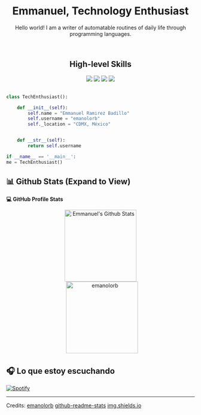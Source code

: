 <h1 align="center">
    <b>Emmanuel, Technology Enthusiast</b>
</h1>

<p align="center">Hello world! I am a writer of automatable routines of daily life through programming languages.</p>
<br>

<h2 align="center">
    High-level Skills
</h2>

<p>
    <div align="center">
        <img
            src="https://img.shields.io/badge/-Python-yellow?style=for-the-badge&logo=python&logoColor=blue&labelColor=282828&style=flat">
        <img
            src="https://img.shields.io/badge/-Django-yellow?style=for-the-badge&logo=python&logoColor=blue&labelColor=28282&style=flat">
        <img
            src="https://img.shields.io/badge/-FastAPI-yellow?style=for-the-badge&logo=python&logoColor=blue&labelColor=28282&style=flat">
        <img
            src="https://img.shields.io/badge/-postgres-blue?style=for-the-badge&logo=postgresql&logoColor=white&labelColor=282828&style=flat">
    </div>
    <br />

</p>

```python
class TechEnthusiast():

    def __init__(self):
        self.name = "Emmanuel Ramirez Badillo"
        self.username = "emanolorb"
        self._location = "CDMX, México"


    def __str__(self):
        return self.username

if __name__ == '__main__':
me = TechEnthusiast()
```


## 📊 Github Stats (Expand to View)


<b>💻 GitHub Profile Stats</b>
<br />
<p align="center">
    <a href="https://github.com/emanolorb/github-readme-stats"><img alt="Emmanuel's Github Stats"
            src="https://github-readme-stats.vercel.app/api?username=emanolorb&show_icons=true&count_private=true&theme=gruvbox"
            height="192px" /></a>
    <br />
    &nbsp;
    <img src="https://github-readme-stats.vercel.app/api/top-langs?username=emanolorb&show_icons=true&locale=en&layout=compact&theme=gruvbox"
        alt="emanolorb" height="192px" />
</p>

## 🎧 Lo que estoy escuchando

[![Spotify](https://novatorem-tau.vercel.app/api/spotify)](https://open.spotify.com/user/1278296520)

------

Credits:
[emanolorb](https://github.com/emanolorb)
[github-readme-stats](https://github-readme-stats.vercel.app)
[img.shields.io](https://img.shields.io)
